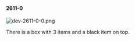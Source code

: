 #### 2611-0
![dev-2611-0-0.png](https://github.com/lil-lab/nlvr/raw/master/nlvr/dev/images/5/dev-2611-0-0.png "dev-2611-0-0.png")

There is a box with 3 items and a black item on top.